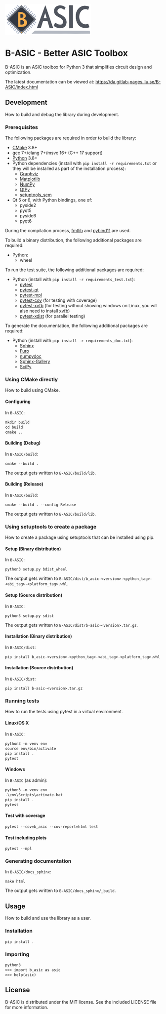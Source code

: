 <img src="logo.png" width="278" height="100">

# B-ASIC - Better ASIC Toolbox

B-ASIC is an ASIC toolbox for Python 3 that simplifies circuit design and optimization.

The latest documentation can be viewed at: https://da.gitlab-pages.liu.se/B-ASIC/index.html

## Development

How to build and debug the library during development.

### Prerequisites

The following packages are required in order to build the library:

-   [CMake](https://cmake.org/) 3.8+
-   gcc 7+/clang 7+/msvc 16+ (C++ 17 support)
-   [Python](https://python.org/) 3.8+
-   Python dependencies (install with `pip install -r requirements.txt` or they will be installed as part of the
    installation process):
    -   [Graphviz](https://graphviz.org/)
    -   [Matplotlib](https://matplotlib.org/)
    -   [NumPy](https://numpy.org/)
    -   [QtPy](https://github.com/spyder-ide/qtpy)
    -   [setuptools_scm](https://github.com/pypa/setuptools_scm/)
-   Qt 5 or 6, with Python bindings, one of:
    - pyside2
    - pyqt5
    - pyside6
    - pyqt6

During the compilation process, [fmtlib](https://github.com/fmtlib/fmt) and [pybind11](https://pybind11.readthedocs.io/) are used.

To build a binary distribution, the following additional packages are required:

-   Python:
    -   wheel

To run the test suite, the following additional packages are required:

-   Python (install with `pip install -r requirements_test.txt`):
    -   [pytest](https://pytest.org/)
    -   [pytest-qt](https://pytest-qt.readthedocs.io/)
    -   [pytest-mpl](https://github.com/matplotlib/pytest-mpl/)
    -   [pytest-cov](https://pytest-cov.readthedocs.io/en/latest/) (for testing with coverage)
    -   [pytest-xvfb](https://github.com/The-Compiler/pytest-xvfb) (for testing without showing windows on Linux, you will also need to install [xvfb](https://www.x.org/releases/X11R7.6/doc/man/man1/Xvfb.1.xhtml))
    -   [pytest-xdist](https://pytest-xdist.readthedocs.io/) (for parallel testing)

To generate the documentation, the following additional packages are required:

-   Python (install with `pip install -r requirements_doc.txt`):
    -   [Sphinx](https://www.sphinx-doc.org/)
    -   [Furo](https://pradyunsg.me/furo/)
    -   [numpydoc](https://numpydoc.readthedocs.io/)
    -   [Sphinx-Gallery](https://sphinx-gallery.github.io/)
    -   [SciPy](https://scipy.org/)

### Using CMake directly

How to build using CMake.

#### Configuring

In `B-ASIC`:

```
mkdir build
cd build
cmake ..
```

#### Building (Debug)

In `B-ASIC/build`:

```
cmake --build .
```

The output gets written to `B-ASIC/build/lib`.

#### Building (Release)

In `B-ASIC/build`:

```
cmake --build . --config Release
```

The output gets written to `B-ASIC/build/lib`.

### Using setuptools to create a package

How to create a package using setuptools that can be installed using pip.

#### Setup (Binary distribution)

In `B-ASIC`:

```
python3 setup.py bdist_wheel
```

The output gets written to `B-ASIC/dist/b_asic-<version>-<python_tag>-<abi_tag>-<platform_tag>.whl`.

#### Setup (Source distribution)

In `B-ASIC`:

```
python3 setup.py sdist
```

The output gets written to `B-ASIC/dist/b-asic-<version>.tar.gz`.

#### Installation (Binary distribution)

In `B-ASIC/dist`:

```
pip install b_asic-<version>-<python_tag>-<abi_tag>-<platform_tag>.whl
```

#### Installation (Source distribution)

In `B-ASIC/dist`:

```
pip install b-asic-<version>.tar.gz
```

### Running tests

How to run the tests using pytest in a virtual environment.

#### Linux/OS X

In `B-ASIC`:

```
python3 -m venv env
source env/bin/activate
pip install .
pytest
```

#### Windows

In `B-ASIC` (as admin):

```
python3 -m venv env
.\env\Scripts\activate.bat
pip install .
pytest
```

#### Test with coverage

```
pytest --cov=b_asic --cov-report=html test
```

#### Test including plots

```
pytest --mpl
```


### Generating documentation

In `B-ASIC/docs_sphinx`:

```
make html
```

The output gets written to `B-ASIC/docs_sphinx/_build`.

## Usage

How to build and use the library as a user.

### Installation

```
pip install .
```

### Importing

```
python3
>>> import b_asic as asic
>>> help(asic)
```

## License

B-ASIC is distributed under the MIT license.
See the included LICENSE file for more information.

